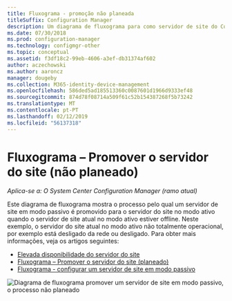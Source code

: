 ```yaml
---
title: Fluxograma - promoção não planeada
titleSuffix: Configuration Manager
description: Um diagrama de fluxograma para como servidor de site do Configuration Manager em modo passivo é promovido para ativo quando o servidor de site atual no modo ativo estiver offline.
ms.date: 07/30/2018
ms.prod: configuration-manager
ms.technology: configmgr-other
ms.topic: conceptual
ms.assetid: f3df18c2-99eb-4606-a3ef-db31374af602
author: aczechowski
ms.author: aaroncz
manager: dougeby
ms.collection: M365-identity-device-management
ms.openlocfilehash: 586ded5ad185513360c0087601d1966d9333ef48
ms.sourcegitcommit: 874d78f08714a509f61c52b154387268f5b73242
ms.translationtype: MT
ms.contentlocale: pt-PT
ms.lasthandoff: 02/12/2019
ms.locfileid: "56137318"
---
```

# <a name="flowchart---promote-site-server-unplanned"></a>Fluxograma – Promover o servidor do site (não planeado)

*Aplica-se a: O System Center Configuration Manager (ramo atual)*

Este diagrama de fluxograma mostra o processo pelo qual um servidor de site em modo passivo é promovido para o servidor do site no modo ativo quando o servidor de site atual no modo ativo estiver offline. Neste exemplo, o servidor do site atual no modo ativo não totalmente operacional, por exemplo está desligado da rede ou desligado. Para obter mais informações, veja os artigos seguintes:  
- [Elevada disponibilidade do servidor do site](/sccm/core/servers/deploy/configure/site-server-high-availability)  
- [Fluxograma – Promover o servidor do site (planeado)](/sccm/core/servers/deploy/configure/promote-site-server-flowchart)  
- [Fluxograma - configurar um servidor de site em modo passivo](/sccm/core/servers/deploy/configure/passive-site-server-flowchart)  

![Diagrama de fluxograma promover um servidor de site em modo passivo, o processo não planeado](media/promote-site-server-unplanned-flowchart.png)

